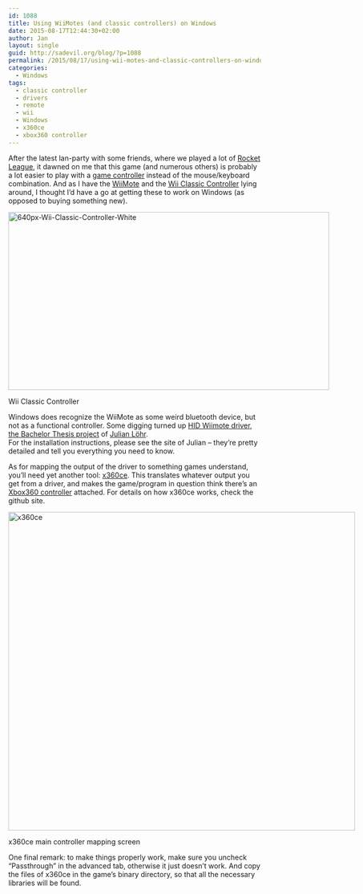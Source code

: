 ```yaml
---
id: 1088
title: Using WiiMotes (and classic controllers) on Windows
date: 2015-08-17T12:44:30+02:00
author: Jan
layout: single
guid: http://sadevil.org/blog/?p=1088
permalink: /2015/08/17/using-wii-motes-and-classic-controllers-on-windows/
categories:
  - Windows
tags:
  - classic controller
  - drivers
  - remote
  - wii
  - Windows
  - x360ce
  - xbox360 controller
---
```

After the latest lan-party with some friends, where we played a lot of <a href="http://rocketleague.psyonix.com/" target="_blank">Rocket League</a>, it dawned on me that this game (and numerous others) is probably a lot easier to play with a <a href="https://en.wikipedia.org/wiki/Game_controller" target="_blank">game controller</a> instead of the mouse/keyboard combination. And as I have the <a href="https://en.wikipedia.org/wiki/Wii_Remote" target="_blank">WiiMote</a> and the <a href="https://en.wikipedia.org/wiki/Wii_Remote#Classic_Controller" target="_blank">Wii Classic Controller</a> lying around, I thought I&#8217;d have a go at getting these to work on Windows (as opposed to buying something new).

<div id="attachment_1095" style="width: 650px" class="wp-caption aligncenter">
  <a href="https://i2.wp.com/kcore.org/wp-content/uploads/2015/08/640px-Wii-Classic-Controller-White.jpg?ssl=1"><img aria-describedby="caption-attachment-1095" class="wp-image-1095 size-full" src="https://i2.wp.com/kcore.org/wp-content/uploads/2015/08/640px-Wii-Classic-Controller-White.jpg?resize=640%2C355&#038;ssl=1" alt="640px-Wii-Classic-Controller-White" width="640" height="355" srcset="https://i2.wp.com/kcore.org/wp-content/uploads/2015/08/640px-Wii-Classic-Controller-White.jpg?w=640&ssl=1 640w, https://i2.wp.com/kcore.org/wp-content/uploads/2015/08/640px-Wii-Classic-Controller-White.jpg?resize=300%2C166&ssl=1 300w, https://i2.wp.com/kcore.org/wp-content/uploads/2015/08/640px-Wii-Classic-Controller-White.jpg?resize=250%2C139&ssl=1 250w, https://i2.wp.com/kcore.org/wp-content/uploads/2015/08/640px-Wii-Classic-Controller-White.jpg?resize=150%2C83&ssl=1 150w" sizes="(max-width: 640px) 100vw, 640px" data-recalc-dims="1" /></a>
  
  <p id="caption-attachment-1095" class="wp-caption-text">
    Wii Classic Controller
  </p>
</div>

Windows does recognize the WiiMote as some weird bluetooth device, but not as a functional controller. Some digging turned up <a href="http://julianloehr.de/educational-work/hid-wiimote/" target="_blank">HID Wiimote driver, the Bachelor Thesis project</a> of <a href="http://julianloehr.de/" target="_blank">Julian Löhr</a>.  
For the installation instructions, please see the site of Julian &#8211; they&#8217;re pretty detailed and tell you everything you need to know.

As for mapping the output of the driver to something games understand, you&#8217;ll need yet another tool: <a href="https://github.com/x360ce/x360ce" target="_blank">x360ce</a>. This translates whatever output you get from a driver, and makes the game/program in question think there&#8217;s an <a href="https://en.wikipedia.org/wiki/Xbox_360_Controller" target="_blank">Xbox360 controller</a> attached. For details on how x360ce works, check the github site.

<div id="attachment_1097" style="width: 702px" class="wp-caption aligncenter">
  <img aria-describedby="caption-attachment-1097" class="wp-image-1097 size-full" src="https://i2.wp.com/kcore.org/wp-content/uploads/2015/08/x360ce.png?resize=692%2C635&#038;ssl=1" alt="x360ce" width="692" height="635" srcset="https://i2.wp.com/kcore.org/wp-content/uploads/2015/08/x360ce.png?w=692&ssl=1 692w, https://i2.wp.com/kcore.org/wp-content/uploads/2015/08/x360ce.png?resize=300%2C275&ssl=1 300w, https://i2.wp.com/kcore.org/wp-content/uploads/2015/08/x360ce.png?resize=163%2C150&ssl=1 163w, https://i2.wp.com/kcore.org/wp-content/uploads/2015/08/x360ce.png?resize=150%2C138&ssl=1 150w" sizes="(max-width: 692px) 100vw, 692px" data-recalc-dims="1" />
  
  <p id="caption-attachment-1097" class="wp-caption-text">
    x360ce main controller mapping screen
  </p>
</div>

One final remark: to make things properly work, make sure you uncheck &#8220;Passthrough&#8221; in the advanced tab, otherwise it just doesn&#8217;t work. And copy the files of x360ce in the game&#8217;s binary directory, so that all the necessary libraries will be found.